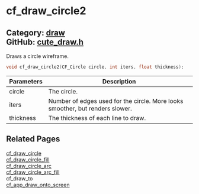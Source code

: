 [](../header.md ':include')

# cf_draw_circle2

Category: [draw](/api_reference?id=draw)  
GitHub: [cute_draw.h](https://github.com/RandyGaul/cute_framework/blob/master/include/cute_draw.h)  
---

Draws a circle wireframe.

```cpp
void cf_draw_circle2(CF_Circle circle, int iters, float thickness);
```

Parameters | Description
--- | ---
circle | The circle.
iters | Number of edges used for the circle. More looks smoother, but renders slower.
thickness | The thickness of each line to draw.

## Related Pages

[cf_draw_circle](/draw/cf_draw_circle.md)  
[cf_draw_circle_fill](/draw/cf_draw_circle_fill.md)  
[cf_draw_circle_arc](/draw/cf_draw_circle_arc.md)  
[cf_draw_circle_arc_fill](/draw/cf_draw_circle_arc_fill.md)  
cf_draw_to  
[cf_app_draw_onto_screen](/app/cf_app_draw_onto_screen.md)  
